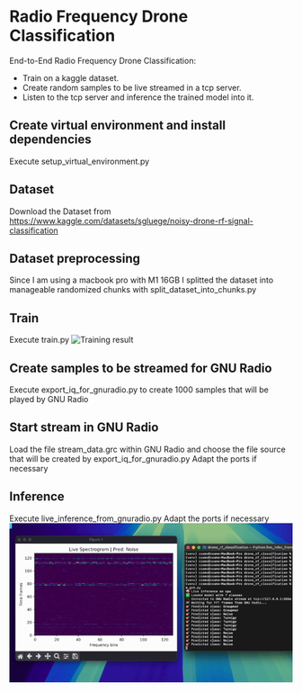 # Radio Frequency Drone Classification
End-to-End Radio Frequency Drone Classification:

- Train on a kaggle dataset.
- Create random samples to be live streamed in a tcp server.
- Listen to the tcp server and inference the trained model into it.

## Create virtual environment and install dependencies

Execute setup_virtual_environment.py

## Dataset

Download the Dataset from https://www.kaggle.com/datasets/sgluege/noisy-drone-rf-signal-classification

## Dataset preprocessing

Since I am using a macbook pro with M1 16GB I splitted the dataset into manageable randomized chunks with split_dataset_into_chunks.py

## Train

Execute train.py
![Training result](model_diagram.png)
## Create samples to be streamed for GNU Radio

Execute export_iq_for_gnuradio.py to create 1000 samples that will be played by GNU Radio

## Start stream in GNU Radio

Load the file stream_data.grc within GNU Radio and choose the file source that will be created by export_iq_for_gnuradio.py
Adapt the ports if necessary

## Inference
Execute live_inference_from_gnuradio.py 
Adapt the ports if necessary
![Inference result](inference.gif)
